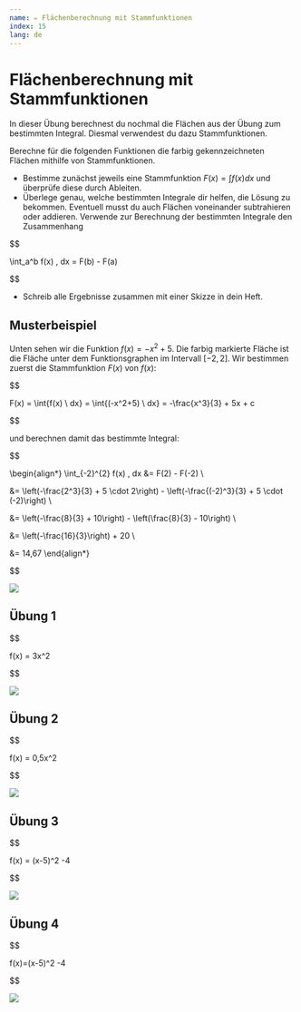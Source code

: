 ```yaml
---
name: ✏️ Flächenberechnung mit Stammfunktionen
index: 15
lang: de
---
```


# Flächenberechnung mit Stammfunktionen

In dieser Übung berechnest du nochmal die Flächen aus der Übung zum bestimmten Integral. Diesmal verwendest du dazu Stammfunktionen.

Berechne für die folgenden Funktionen die farbig gekennzeichneten Flächen mithilfe von Stammfunktionen.

- Bestimme zunächst jeweils eine Stammfunktion $F(x)=\int{f(x) dx}$ und überprüfe diese durch Ableiten.
- Überlege genau, welche bestimmten Integrale dir helfen, die Lösung zu bekommen. Eventuell musst du auch Flächen voneinander subtrahieren oder addieren. Verwende zur Berechnung der bestimmten Integrale den Zusammenhang

$$

\int_a^b f(x) \, dx = F(b) - F(a)


$$

- Schreib alle Ergebnisse zusammen mit einer Skizze in dein Heft.

## Musterbeispiel

Unten sehen wir die Funktion $f(x)=-x^2+5$. Die farbig markierte Fläche ist die Fläche unter dem Funktionsgraphen im Intervall $[-2, 2]$. Wir bestimmen zuerst die Stammfunktion $F(x)$ von $f(x)$:

$$

F(x) = \int{f(x) \ dx} = \int{(-x^2+5) \ dx} = -\frac{x^3}{3} + 5x + c


$$

und berechnen damit das bestimmte Integral:

$$

\begin{align*}
\int_{-2}^{2} f(x) \, dx &= F(2) - F(-2) \\

&= \left(-\frac{2^3}{3} + 5 \cdot 2\right) - \left(-\frac{(-2)^3}{3} + 5 \cdot (-2)\right) \\

&= \left(-\frac{8}{3} + 10\right) - \left(\frac{8}{3} - 10\right) \\

&= \left(-\frac{16}{3}\right) + 20 \\

&= 14,67
\end{align*}


$$

![](/assets/oberstufe/analysis/integralrechnung/stammfun_bsp00.gif)

## Übung 1

$$

f(x) = 3x^2


$$

![](/assets/oberstufe/analysis/integralrechnung/FlaecheC.png)

## Übung 2

$$

f(x) = 0,5x^2


$$

![](/assets/oberstufe/analysis/integralrechnung/FlaecheB.png)

## Übung 3

$$

f(x) = (x-5)^2 -4


$$

![](/assets/oberstufe/analysis/integralrechnung/FlaecheD.png)

## Übung 4

$$

f(x)=(x-5)^2 -4


$$

![](/assets/oberstufe/analysis/integralrechnung/FlaecheE.png)
